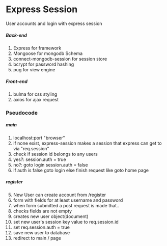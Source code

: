 # Express Session
User accounts and login with express session

##### Back-end
1. Express for framework
2. Mongoose for mongodb Schema
3. connect-mongodb-session for session store
4. bcrypt for password hashing
5. pug for view engine

##### Front-end
1. bulma for css styling
2. axios for ajax request

### Pseudocode
##### main
1. localhost:port "browser"
2. if none exist, express-session makes a session that express can get to via "req.session"
3. check if session id belongs to any users
  1. yes?: session.auth = true
  2. no?: goto login session.auth = false
4. if auth is false goto login else finish request like goto home page

##### register
5. New User can create account from /register
6. form with fields for at least username and password
7. when form submitted a post request is made that..
 1. checks fields are not empty
 2. creates new user object(document)
 3. set new user's session key value to req.session.id
 4. set req.session.auth = true
 5. save new user to database
 6. redirect to main / page

